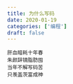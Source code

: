 ```yaml
---
title: 为什么写码
date: 2020-01-19
categories: ['编程']
draft: false
---
```


```
肝血暗耗十年春
朱颜辞镜脂肪囤
当年不解写码苦
只羡盖茨富成神
```
